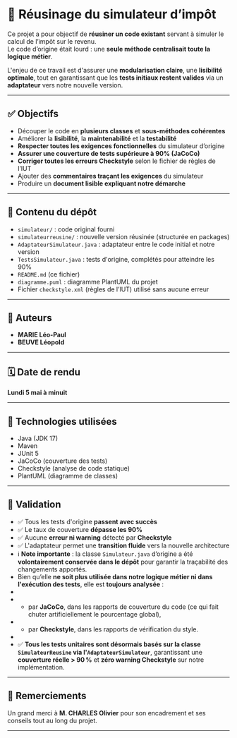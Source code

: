 # 💼 Réusinage du simulateur d’impôt

Ce projet a pour objectif de **réusiner un code existant** servant à simuler le calcul de l’impôt sur le revenu.  
Le code d’origine était lourd : une **seule méthode centralisait toute la logique métier**.

L'enjeu de ce travail est d'assurer une **modularisation claire**, une **lisibilité optimale**, tout en garantissant que les **tests initiaux restent valides** via un **adaptateur** vers notre nouvelle version.

---

## ✅ Objectifs

- Découper le code en **plusieurs classes** et **sous-méthodes cohérentes**
- Améliorer la **lisibilité**, la **maintenabilité** et la **testabilité**
- **Respecter toutes les exigences fonctionnelles** du simulateur d’origine
- **Assurer une couverture de tests supérieure à 90% (JaCoCo)**
- **Corriger toutes les erreurs Checkstyle** selon le fichier de règles de l’IUT
- Ajouter des **commentaires traçant les exigences** du simulateur
- Produire un **document lisible expliquant notre démarche**

---

## 📂 Contenu du dépôt

- `simulateur/` : code original fourni  
- `simulateurreusine/` : nouvelle version réusinée (structurée en packages)  
- `AdaptateurSimulateur.java` : adaptateur entre le code initial et notre version  
- `TestsSimulateur.java` : tests d'origine, complétés pour atteindre les 90%  
- `README.md` (ce fichier)  
- `diagramme.puml` : diagramme PlantUML du projet  
- Fichier `checkstyle.xml` (règles de l’IUT) utilisé sans aucune erreur

---

## 👥 Auteurs

- **MARIE Léo-Paul**  
- **BEUVE Léopold**

---

## 🗓️ Date de rendu

**Lundi 5 mai à minuit**

---

## 🔧 Technologies utilisées

- Java (JDK 17)  
- Maven  
- JUnit 5  
- JaCoCo (couverture des tests)  
- Checkstyle (analyse de code statique)  
- PlantUML (diagramme de classes)

---

## 🧪 Validation

- ✅ Tous les tests d'origine **passent avec succès**
- ✅ Le taux de couverture **dépasse les 90%**
- ✅ Aucune **erreur ni warning** détecté par **Checkstyle**
- ✅ L'adaptateur permet une **transition fluide** vers la nouvelle architecture
- ℹ️ **Note importante** : la classe `Simulateur.java` d’origine a été **volontairement conservée dans le dépôt** pour garantir la traçabilité des changements apportés.  
- Bien qu’elle **ne soit plus utilisée dans notre logique métier ni dans l'exécution des tests**, elle est **toujours analysée** :
-
- - par **JaCoCo**, dans les rapports de couverture du code (ce qui fait chuter artificiellement le pourcentage global),
- - par **Checkstyle**, dans les rapports de vérification du style.
-
- ✅ **Tous les tests unitaires sont désormais basés sur la classe `SimulateurReusine` via l'`AdaptateurSimulateur`**, garantissant une **couverture réelle > 90 %** et **zéro warning Checkstyle** sur notre implémentation.


---

## 🙏 Remerciements

Un grand merci à **M. CHARLES Olivier** pour son encadrement et ses conseils tout au long du projet.

---

